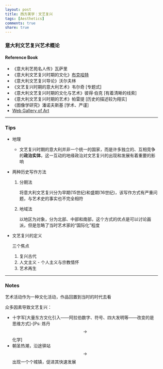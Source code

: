 ```yaml
---
layout: post
title: 西方美学：文艺复兴
tags: [Aesthetics]
comments: true
share: true
---
```


### 意大利文艺复兴艺术概论

#### Reference Book

- 《意大利艺苑名人传》瓦萨里
- 《意大利文艺复兴时期的文化》[布克哈特](https://en.wikipedia.org/wiki/Jacob_Burckhardt) 
- 《意大利文艺复兴导论》沃尔夫林
- 《文艺复兴时期的意大利艺术》韦尔奇 [专题式]
- 《意大利文艺复兴时期的文化与艺术》彼得·伯克 [有着清晰的线索]
- 《意大利文艺复兴时期的艺术》帕雷提 [历史的描述较为翔实]
- 《图像学研究》潘诺夫斯基 [学术、严谨]
-   [Web Gallery of Art](http://www.wga.hu/index1.html)

----

### Tips

- 地理	

  - 文艺复兴时期的意大利并非一个统一的国家，而是许多独立的、互相竞争的**政治实体**，这一互动的地缘政治对文艺复兴的出现和发展有着重要的影响

- 两种历史写作方法

  1. 分期法

     将意大利文艺复兴分为早期(15世纪)和盛期(16世纪)，该写作方式有严重问题，与艺术史的事实也不完全相符

  2. 地域法

     以地区为对象，分为北部、中部和南部，这个方式的优点是可以讨论画派，但是忽略了当时艺术家的“国际化”程度

- 文艺复兴的定义

  三个焦点

  1. 复兴古代
  2. 人文主义 - 个人主义与宗教情怀
  3. 艺术再生

----

### Notes

艺术活动作为一种文化活动，作品回置到当时的时代去看

众多因素导致文艺复兴：

- 十字军[大量东方文化引入——阿拉伯数字、符号、四大发明等——改变的是思维方式]-[Ps: 炼丹$$\to$$化学]
- 朝圣热潮，沿途驿站$$\to$$出现一个个城镇，促进其快速发展